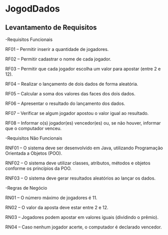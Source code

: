 # JogodDados
## Levantamento de Requisitos

-Requisitos Funcionais

RF01 – Permitir inserir a quantidade de jogadores.

RF02 – Permitir cadastrar o nome de cada jogador.

RF03 – Permitir que cada jogador escolha um valor para apostar (entre 2 e 12).

RF04 – Realizar o lançamento de dois dados de forma aleatória.

RF05 – Calcular a soma dos valores das faces dos dois dados.

RF06 – Apresentar o resultado do lançamento dos dados.

RF07 – Verificar se algum jogador apostou o valor igual ao resultado.

RF08 – Informar o(s) jogador(es) vencedor(es) ou, se não houver, informar que o computador venceu.

-Requisitos Não Funcionais

RNF01 – O sistema deve ser desenvolvido em Java, utilizando Programação Orientada a Objetos (POO).

RNF02 – O sistema deve utilizar classes, atributos, métodos e objetos conforme os princípios da POO.

RNF03 – O sistema deve gerar resultados aleatórios ao lançar os dados.

-Regras de Negócio

RN01 – O número máximo de jogadores é 11.

RN02 – O valor da aposta deve estar entre 2 e 12.

RN03 – Jogadores podem apostar em valores iguais (dividindo o prêmio).

RN04 – Caso nenhum jogador acerte, o computador é declarado vencedor.
